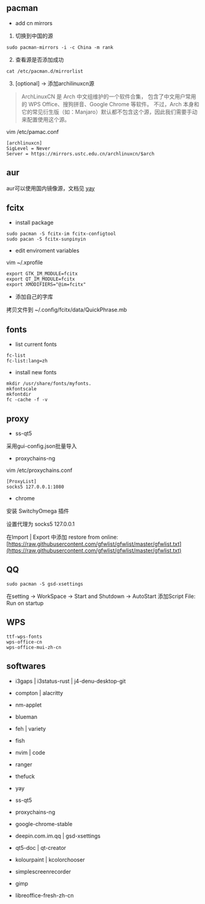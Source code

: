 ## pacman

+ add cn mirrors

1. 切换到中国的源

```shell
sudo pacman-mirrors -i -c China -m rank
```

2. 查看源是否添加成功

```shell
cat /etc/pacman.d/mirrorlist
```

3. [optional] → 添加archilinuxcn源

> ArchLinuxCN 是 Arch 中文组维护的一个软件合集，
包含了中文用户常用的 WPS Office、搜狗拼音、Google Chrome 等软件。
不过，Arch 本身和它的常见衍生版（如：Manjaro）默认都不包含这个源，因此我们需要手动来配置使用这个源。

vim /etc/pamac.conf

```
[archlinuxcn]
SigLevel = Never
Server = https://mirrors.ustc.edu.cn/archlinuxcn/$arch
```

## aur

aur可以使用国内镜像源，文档见 [yay](https://mirror.tuna.tsinghua.edu.cn/help/AUR/)

## fcitx

+ install package

```
sudo pacman -S fcitx-im fcitx-configtool
sudo pacan -S fcitx-sunpinyin
```

+ edit enviroment variables

vim ~/.xprofile

```
export GTK_IM_MODULE=fcitx
export QT_IM_MODULE=fcitx
export XMODIFIERS="@im=fcitx"
```

+ 添加自己的字库

拷贝文件到 ~/.config/fcitx/data/QuickPhrase.mb

## fonts

+ list current fonts

```shell
fc-list
fc-list:lang=zh
```

+ install new fonts

```shell
mkdir /usr/share/fonts/myfonts.
mkfontscale
mkfontdir
fc -cache -f -v
```

## proxy

+ ss-qt5

采用gui-config.json批量导入

+ proxychains-ng

vim /etc/proxychains.conf

```
[ProxyList]
socks5 127.0.0.1:1080
```

+ chrome

安装 SwitchyOmega 插件

设置代理为 socks5 127.0.0.1

在Import | Export 中添加 restore from online: 
[https://raw.githubusercontent.com/gfwlist/gfwlist/master/gfwlist.txt](https://raw.githubusercontent.com/gfwlist/gfwlist/master/gfwlist.txt)

## QQ

```shell
sudo pacman -S gsd-xsettings
```

在setting → WorkSpace → Start and Shutdown → AutoStart
添加Script File: Run on startup

## WPS

```
ttf-wps-fonts
wps-office-cn
wps-office-mui-zh-cn
```

## softwares

+ i3gaps | i3status-rust | j4-denu-desktop-git

+ compton | alacritty

+ nm-applet

+ blueman

+ feh | variety

+ fish

+ nvim | code

+ ranger

+ thefuck

+ yay

+ ss-qt5

+ proxychains-ng

+ google-chrome-stable

+ deepin.com.im.qq | gsd-xsettings

+ qt5-doc | qt-creator

+ kolourpaint | kcolorchooser

+ simplescreenrecorder

+ gimp

+ libreoffice-fresh-zh-cn
